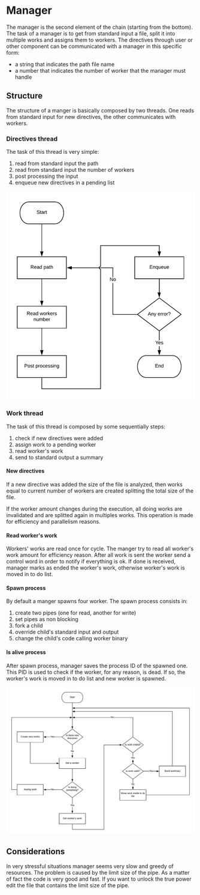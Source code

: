 # Manager
The manager is the second element of the chain (starting from the bottom). The task of a manager is to get from standard input a file, split it into multiple works and assigns them to workers. The directives through user or other component can be communicated with a manager in this specific form:

* a string that indicates the path file name
* a number that indicates the number of worker that the manager must handle

## Structure
The structure of a manger is basically composed by two threads. One reads from standard input for new directives, the other communicates with workers.

### Directives thread
The task of this thread is very simple:

1. read from standard input the path
2. read from standard input the number of workers
3. post processing the input
4. enqueue new directives in a pending list

![Directives thread](./directivesThread.png)

### Work thread
The task of this thread is composed by some sequentially steps:

1. check if new directives were added
2. assign work to a pending worker
3. read worker's work
4. send to standard output a summary

#### New directives
If a new directive was added the size of the file is analyzed, then works equal to current number of workers are created splitting the total size of the file.

If the worker amount changes during the execution, all doing works are invalidated and are splitted again in multiples works. This operation is made for efficiency and parallelism reasons.

#### Read worker's work
Workers' works are read once for cycle. The manger try to read all worker's work amount for efficiency reason. After all work is sent the worker send a control word in order to notify if everything is ok. If done is received, manager marks as ended the worker's work, otherwise worker's work is moved in to do list.

#### Spawn process
By default a manger spawns four worker. The spawn process consists in:

1. create two pipes (one for read, another for write)
2. set pipes as non blocking
3. fork a child
4. override child's standard input and output
4. change the child's code calling worker binary

#### Is alive process
After spawn process, manager saves the process ID of the spawned one. This PID is used to check if the worker, for any reason, is dead. If so, the worker's work is moved in to do list and new worker is spawned.

![Directives thread](./workThread.png)

## Considerations
In very stressful situations manager seems very slow and greedy of resources. The problem is caused by the limit size of the pipe. As a matter of fact the code is very good and fast. If you want to unlock the true power edit the file that contains the limit size of the pipe.
